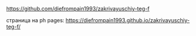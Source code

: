 https://github.com/diefrompain1993/zakrivayuschiy-teg-f 

страница на ph pages: https://diefrompain1993.github.io/zakrivayuschiy-teg-f/
